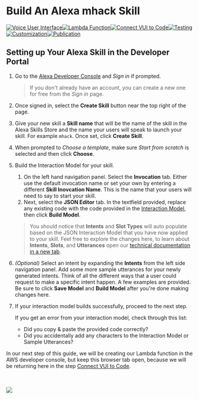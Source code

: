 # Build An Alexa mhack Skill
[![Voice User Interface](https://m.media-amazon.com/images/G/01/mobile-apps/dex/alexa/alexa-skills-kit/tutorials/navigation/1-on._TTH_.png)](./1-voice-user-interface.md)[![Lambda Function](https://m.media-amazon.com/images/G/01/mobile-apps/dex/alexa/alexa-skills-kit/tutorials/navigation/2-off._TTH_.png)](./2-lambda-function.md)[![Connect VUI to Code](https://m.media-amazon.com/images/G/01/mobile-apps/dex/alexa/alexa-skills-kit/tutorials/navigation/3-off._TTH_.png)](./3-connect-vui-to-code.md)[![Testing](https://m.media-amazon.com/images/G/01/mobile-apps/dex/alexa/alexa-skills-kit/tutorials/navigation/4-off._TTH_.png)](./4-testing.md)[![Customization](https://m.media-amazon.com/images/G/01/mobile-apps/dex/alexa/alexa-skills-kit/tutorials/navigation/5-off._TTH_.png)](./5-customization.md)[![Publication](https://m.media-amazon.com/images/G/01/mobile-apps/dex/alexa/alexa-skills-kit/tutorials/navigation/6-off._TTH_.png)](./6-publication.md)

## Setting up Your Alexa Skill in the Developer Portal


1.  Go to the [Alexa Developer Console](https://developer.amazon.com/alexa/console/ask) and _Sign in_ if prompted.

	> If you don't already have an account, you can create a new one for free from the _Sign in_ page.

2.  Once signed in, select the **Create Skill** button near the top right of the page.

3. Give your new skill a **Skill name** that will be the name of the skill in the Alexa Skills Store and the name your users will speak to launch your skill. For example ```mhack```. Once set, click **Create Skill**.

4. When prompted to _Choose a template_, make sure _Start from scratch_ is selected and then click **Choose**. 

5. Build the Interaction Model for your skill.
	1. On the left hand navigation panel. Select the **Invocation** tab. Either use the default invocation name or set your own by entering a different **Skill Inovcation Name**. This is the name that your users will need to say to start your skill.
	2. Next, select the **JSON Editor** tab. In the textfield provided, replace any existing code with the code provided in the [Interaction Model](../models/en-US.json), then click **Build Model**.

	> You should notice that **Intents** and **Slot Types** will auto populate based on the JSON Interaction Model that you have now applied to your skill. Feel free to explore the changes here, to learn about **Intents**, **Slots**, and **Utterances** open our [technical documentation in a new tab](https://developer.amazon.com/docs/custom-skills/define-the-interaction-model-in-json-and-text.html).

6. _(Optional)_ Select an intent by expanding the **Intents** from the left side navigation panel. Add some more sample utterances for your newly generated intents. Think of all the different ways that a user could request to make a specific intent happen. A few examples are provided. Be sure to click **Save Model** and **Build Model** after you're done making changes here.

7. If your interaction model builds successfully, proceed to the next step. 

	If you get an error from your interaction model, check through this list:
	
	*  Did you copy & paste the provided code correctly?
	*  Did you accidentally add any characters to the Interaction Model or Sample Utterances?

In our next step of this guide, we will be creating our Lambda function in the AWS developer console, but keep this browser tab open, because we will be returning here in the step [Connect VUI to Code](./3-connect-vui-to-code.md).

<br/><br/>
<a href="./2-lambda-function.md"><img src="https://m.media-amazon.com/images/G/01/mobile-apps/dex/alexa/alexa-skills-kit/tutorials/general/buttons/button_next_lambda_function._TTH_.png" /></a>
